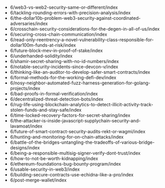 - 6/web3-vs-web2-security-same-or-different/index
- 6/tackling-rounding-errors-with-precision-analysis/index
- 6/the-dollar10b-problem-web3-security-against-coordinated-adversaries/index
- 6/crosschain-security-considerations-for-the-degen-in-all-of-us/index
- 6/securing-cross-chain-communication/index
- 6/read-only-reentrency-a-novel-vulnerability-class-responsible-for-dollar100m-funds-at-risk/index
- 6/future-block-mev-in-proof-of-stake/index
- 6/underhanded-solidity/index
- 6/shamir-secret-sharing-with-no-id-numbers/index
- 6/notable-security-incidents-since-devcon-v/index
- 6/thinking-like-an-auditor-to-develop-safer-smart-contracts/index
- 6/formal-methods-for-the-working-defi-dev/index
- 6/nosy-neighbor-automated-fuzz-harness-generation-for-golang-projects/index
- 6/bad-proofs-in-formal-verification/index
- 6/decentralized-threat-detection-bots/index
- 6/rug-life-using-blockchain-analytics-to-detect-illicit-activity-track-stolen-funds-and-stay-safe/index
- 6/time-locked-recovery-factors-for-secret-sharing/index
- 6/the-attacker-is-inside-javascript-supplychain-security-and-lavamoat/index
- 6/future-of-smart-contract-security-audits-rekt-or-wagmi/index
- 6/hunting-and-monitoring-for-on-chain-attacks/index
- 6/battle-of-the-bridges-untangling-the-tradeoffs-of-various-bridge-designs/index
- 6/being-a-responsible-multisig-signer-verify-dont-trust/index
- 6/how-to-not-be-worth-kidnapping/index
- 6/ethereum-foundations-bug-bounty-program/index
- 6/usable-security-in-web3/index
- 6/building-secure-contracts-use-echidna-like-a-pro/index
- 6/post-merge-wallet/index